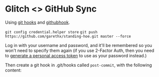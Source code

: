 # Glitch <> GitHub Sync

Using [git hooks](https://git-scm.com/book/en/v2/Customizing-Git-Git-Hooks) and [githubhook](https://github.com/nlf/node-github-hook).

`git config credential.helper store`
`git push https://github.com/garethx/standing-hoe.git master --force`

Log in with your username and password, and it'll be remembered so you won't need to specify them again (if you use 2-Factor Auth, then you need to [generate a personal access token](https://github.com/settings/tokens) to use as your password instead.)

Then create a git hook in .git/hooks called `post-commit`, with the following content:


